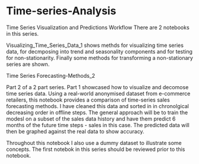 # Time-series-Analysis
Time Series Visualization and Predictions Workflow
There are 2 notebooks in this series.

Visualizing_Time_Series_Data_1 shows methds for visualizing time series data, for decmposing into trend and seasonality components and for testing for non-stationarity. Finally some methods for transforming a non-stationary series are shown.

Time Series Forecasting-Methods_2 

Part 2 of a 2 part series. Part 1 showcased how to visualize and decomose time series data. Using a real-world anonymised dataset from e-commerce retailers, this notebook provides a comparison of time-series sales forecasting methods. I have cleaned this data and sorted in in chronolgical decreasing order in offline steps. The general approach will be to train the modesl on a subset of the sales data history and have them predict 6 months of the future time steps - sales in this case. The predicted data will then be graphed against the real data to show accuracy.

Throughout this notebook I also use a dummy dataset to illustrate some concepts. The first notebok in this series should be reviewed prior to this notebook.

